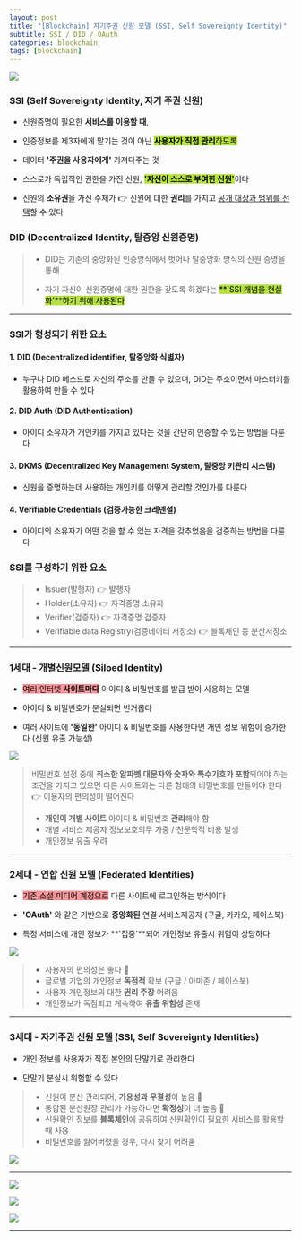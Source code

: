 ```yaml
---
layout: post
title: "[Blockchain] 자기주권 신원 모델 (SSI, Self Sovereignty Identity)"
subtitle: SSI / DID / OAuth
categories: blockchain
tags: [blockchain]
---
```


![](https://velog.velcdn.com/images/-__-/post/171cab88-9172-4109-bd87-aa4b57e4cee9/image.png)

### SSI (Self Sovereignty Identity, 자기 주권 신원)

- 신원증명이 필요한 **서비스를 이용할 때**,

- 인증정보를 제3자에게 맡기는 것이 아닌 <span style="background-color:#B5E045; color:#000;">**사용자가 직접 관리**하도록</span>

- 데이터 **'주권을 사용자에게'** 가져다주는 것

- 스스로가 독립적인 권한을 가진 신원, <span style="background-color:#B5E045; color:#000;">**'자신이 스스로 부여한 신원'**</span>이다

- 신원의 **소유권**을 가진 주체가 👉 신원에 대한 **권리**를 가지고 <u>공개 대상과 범위를 선택</u>할 수 있다

### DID (Decentralized Identity, 탈중앙 신원증명)

> - DID는 기존의 중앙화된 인증방식에서 벗어나 탈중앙화 방식의 신원 증명을 통해
>
> - 자기 자신이 신원증명에 대한 권한을 갖도록 하겠다는 <span style="background-color:#B5E045; color:#000;">**'SSI 개념을 현실화'**하기 위해 사용된다</span>

---

### SSI가 형성되기 위한 요소

#### 1. DID (Decentralized identifier, 탈중앙화 식별자)

- 누구나 DID 메소드로 자신의 주소를 만들 수 있으며, DID는 주소이면서 마스터키를 활용하여 만들 수 있다

#### 2. DID Auth (DID Authentication)

- 아이디 소유자가 개인키를 가지고 있다는 것을 간단히 인증할 수 있는 방법을 다룬다

#### 3. DKMS (Decentralized Key Management System, 탈중앙 키관리 시스템)

- 신원을 증명하는데 사용하는 개인키를 어떻게 관리할 것인가를 다룬다

#### 4. Verifiable Credentials (검증가능한 크레덴셜)

- 아이디의 소유자가 어떤 것을 할 수 있는 자격을 갖추었음을 검증하는 방법을 다룬다

### SSI를 구성하기 위한 요소

> - Issuer(발행자) 👉 발행자
> - Holder(소유자) 👉 자격증명 소유자
> - Verifier(검증자) 👉 자격증명 검증자
> - Verifiable data Registry(검증데이터 저장소) 👉 블록체인 등 분산저장소

---

### 1세대 - 개별신원모델 (Siloed Identity)

- <span style="background-color:#F7969A; color:#000;">여러 인터넷 **사이트마다**</span> 아이디 & 비밀번호를 발급 받아 사용하는 모델

- 아이디 & 비밀번호가 분실되면 번거롭다

- 여러 사이트에 **'동일한'** 아이디 & 비밀번호를 사용한다면 개인 정보 위험이 증가한다 (신원 유출 가능성)

![](https://velog.velcdn.com/images/-__-/post/05218d6f-a1d6-43e3-b3f5-c5b88b34c7e4/image.png)

> 비밀번호 설정 중에 **최소한 알파벳 대문자와 숫자와 특수기호가 포함**되어야 하는 조건을 가지고 있으면 다른 사이트와는 다른 형태의 비밀번호를 만들어야 한다
> 👉 이용자의 편의성이 떨어진다
>
> - **개인이 개별 사이트** 아이디 & 비밀번호 **관리**해야 함
> - 개별 서비스 제공자 정보보호의무 가중 / 천문학적 비용 발생
> - 개인정보 유출 우려

---

### 2세대 - 연합 신원 모델 (Federated Identities)

- <span style="background-color:#F7969A; color:#000;">기존 소셜 미디어 계정으로</span> 다른 사이트에 로그인하는 방식이다

- **'OAuth'** 와 같은 기반으로 **중앙화된** 연결 서비스제공자 (구글, 카카오, 페이스북)

- 특정 서비스에 개인 정보가 **'집중'**되어 개인정보 유출시 위험이 상당하다

![](https://velog.velcdn.com/images/-__-/post/3ffeadd5-4775-4d21-a709-3c2f4c3f8cb0/image.png)

> - 사용자의 편의성은 좋다 🔺
> - 글로벌 기업의 개인정보 **독점적** 확보 (구글 / 아마존 / 페이스북)
> - 사용자 개인정보의 대한 **권리 주장** 어려움
> - 개인정보가 독점되고 계속하여 **유출 위험성** 존재

---

### 3세대 - 자기주권 신원 모델 (SSI, Self Sovereignty Identities)

- 개인 정보를 사용자가 직접 본인의 단말기로 관리한다

- 단말기 분실시 위험할 수 있다

> - 신원이 분산 관리되어, **가용성과 무결성**이 높음 🔺
> - 통합된 분산원장 관리가 가능하다면 **확정성**이 더 높음 🔺
> - 신원확인 정보를 **블록체인**에 공유하여 신원확인이 필요한 서비스를 활용할 때 사용
> - 비밀번호를 잃어버렸을 경우, 다시 찾기 어려움

![](https://velog.velcdn.com/images/-__-/post/7d6f00cf-58a0-4bad-bbc9-9e2c3fcc98a8/image.png)

---

![](https://velog.velcdn.com/images/-__-/post/ca657d10-d885-4efc-a4af-8348dcf0f02b/image.png)

![](https://velog.velcdn.com/images/-__-/post/b388f381-0b9a-473d-a3b9-8d14d4df448e/image.png)

![](https://velog.velcdn.com/images/-__-/post/832984c6-f4b4-45f2-8ad8-638404f4b1dc/image.png)

---
